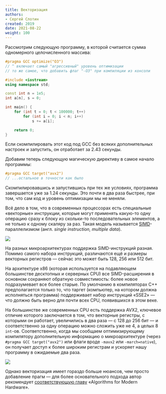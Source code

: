 ```yaml
---
title: Векторизация
authors:
- Сергей Слотин
created: 2019
date: 2021-08-22
weight: 100
---
```


Рассмотрим следующую программу, в которой считается сумма одномерного целочисленного массива:

```c++
#pragma GCC optimize("O3")
// ^ включает самый "агрессивный" уровень оптимизации
// то же самое, что добавить флаг "-O3" при компиляции из консоли

#include <iostream>
using namespace std;

const int n = 1e5;
int a[n], s = 0;

int main() {
    for (int t = 0; t < 100000; t++)
        for (int i = 0; i < n; i++)
            s += a[i];

    return 0;
}
```

Если скомпилировать этот код под GCC без всяких дополнительных настроек и запустить, он отработает за 2.43 секунды.

Добавим теперь следующую магическую директиву в самое начало программы:

```c++
#pragma GCC target("avx2")
// ...остальное в точности как было
```

Скомпилировавшись и запустившись при тех же условиях, программа завершается уже за 1.24 секунды. Это почти в два раза быстрее, при том, что сам код и уровень оптимизации мы не меняли.

Всё дело в том, что в современных процессорах есть специальные «векторные» инструкции, которые могут применять какую-то одну операцию сразу к блоку из скольки-то последовательных элементов, а не только к одному скаляру за раз. Такая модель называется [SIMD](https://en.wikipedia.org/wiki/SIMD)-параллелизмом (англ. *single instruction, multiple data*).

![](../img/simd-vs-scalar.gif)

На разных микроархитектурах поддержка SIMD-инструкций разная. Помимо самого набора инструкций, различаются ещё и размеры векторных регистров — сейчас это может быть 128, 256 или 512 бит.

На архитектуре x86 (которая используется на подавляющем большинстве десктопных и серверных CPU) все SIMD-расширения в основном сохраняют обратную совместимость: более новое подразумевает все более старые. По умолчанию в компиляторах C++ предполагается только то, что таргет (компьютер, на котором должна исполняться программа) поддерживает набор инструкций «SSE2» — что должно быть верно для почти всех CPU, появившихся в этом веке.

На большинстве же современных CPU есть поддержка AVX2, ключевое отличие которого заключается в том, что векторные регистры, с которыми он работает, увеличились в два раза — с 128 до 256 бит — и соответственно за одну операцию можно сложить уже не 4, а целых 8 `int`-ов. Соответственно, когда мы сообщаем оптимизирующему компилятору дополнительную информацию о микроархитектуре (через `#pragma GCC target("avx2")` или флаги вроде `-mavx2` или `-march=native`), он получает доступ к более широким регистрам и ускоряет нашу программу в ожидаемые два раза.

![](../img/intel-isa.png)

<!--
Однако векторизация имеет гораздо больше нюансов, чем просто добавление прагм — в этой статье мы не сильно погружаясь в детали постараемся их обсудить. Для более основательного подхода автор рекомендует [соответствующую главу](http://localhost:1313/hpc/simd/) «Algorithms for Modern Hardware».
-->

Однако векторизация имеет гораздо больше нюансов, чем просто добавление прагм — для более основательного подхода автор рекомендует [соответствующую главу](http://localhost:1313/hpc/simd/) «Algorithms for Modern Hardware».

